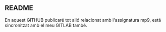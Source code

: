 ## README

En aquest GITHUB publicaré tot alló relacionat amb l'assignatura mp9, está sincronitzat amb el meu GITLAB també.


